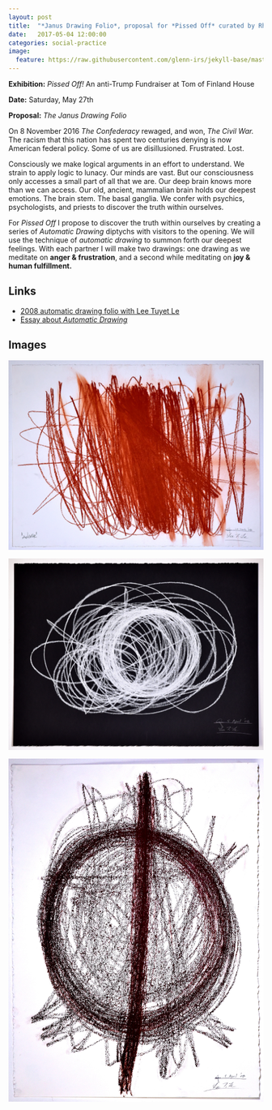 ```yaml
---
layout: post
title:  "*Janus Drawing Folio*, proposal for *Pissed Off* curated by Rhiannon Aarons"
date:   2017-05-04 12:00:00
categories: social-practice
image:
  feature: https://raw.githubusercontent.com/glenn-irs/jekyll-base/master/_images/autodraw/AutoDraw-GZ-LTL-06-080324a.JPG
---
```


**Exhibition:** *Pissed Off!* An anti-Trump Fundraiser at Tom of Finland House

**Date:** Saturday, May 27th

**Proposal:** *The Janus Drawing Folio*

On 8 November 2016 *The Confederacy* rewaged, and won, *The Civil War.* The racism that this nation has spent two centuries denying is now American federal policy. Some of us are disillusioned. Frustrated. Lost.

Consciously we make logical arguments in an effort to understand. We strain to apply logic to lunacy. Our minds are vast. But our consciousness only accesses a small part of all that we are. Our deep brain knows more than we can access. Our old, ancient, mammalian brain holds our deepest emotions. The brain stem. The basal ganglia. We confer with psychics, psychologists, and priests to discover the truth within ourselves.

For *Pissed Off* I propose to discover the truth within ourselves by creating a series of *Automatic Drawing* diptychs with visitors to the opening. We will use the technique of *automatic drawing* to summon forth our deepest feelings. With each partner I will make two drawings: one drawing as we meditate on **anger & frustration**, and a second while meditating on **joy & human fulfillment.** 

## Links

* [2008 automatic drawing folio with Lee Tuyet Le](http://glenn.zucman.com/automatic-drawing/)
* [Essay about *Automatic Drawing*](http://agentof.ch/aos/concerning-the-spiritual-in-art/)

## Images

![](https://raw.githubusercontent.com/glenn-irs/jekyll-base/master/_images/autodraw/AutoDraw-GZ-LTL-06-080324a.JPG)

![](https://raw.githubusercontent.com/glenn-irs/jekyll-base/master/_images/autodraw/AutoDraw-GZ-LTL-08-080405b.JPG)

![](https://raw.githubusercontent.com/glenn-irs/jekyll-base/master/_images/autodraw/AutoDraw-GZ-LTL-09-080405c.JPG)

